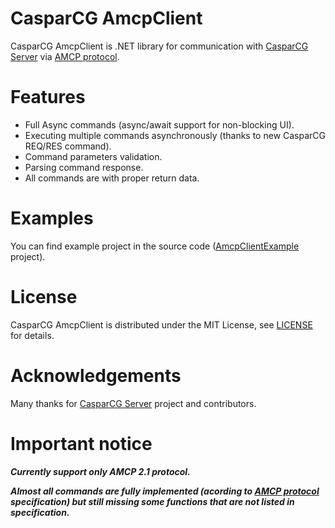 # CasparCG AmcpClient
CasparCG AmcpClient is .NET library for communication with [CasparCG Server](https://github.com/CasparCG/Server) via [AMCP protocol](http://casparcg.com/wiki/CasparCG_2.1_AMCP_Protocol).

# Features
* Full Async commands (async/await support for non-blocking UI).
* Executing multiple commands asynchronously (thanks to new CasparCG REQ/RES command).
* Command parameters validation.
* Parsing command response.
* All commands are with proper return data.

# Examples
You can find example project in the source code ([AmcpClientExample](https://github.com/StilSoft/CasparCG.AmcpClient/tree/master/AmcpClientExample) project).

# License
CasparCG AmcpClient is distributed under the MIT License, see [LICENSE](LICENSE?raw=true) for details.

# Acknowledgements
Many thanks for [CasparCG Server](https://github.com/CasparCG/Server) project and contributors.

# Important notice
**_Currently support only AMCP 2.1 protocol._**

**_Almost all commands are fully implemented (acording to [AMCP protocol](http://casparcg.com/wiki/CasparCG_2.1_AMCP_Protocol) specification) but still missing some functions that are not listed in specification._**
